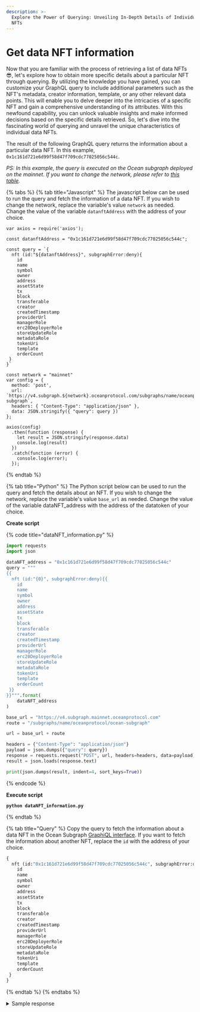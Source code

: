 ```yaml
---
description: >-
  Explore the Power of Querying: Unveiling In-Depth Details of Individual Data
  NFTs
---
```


# Get data NFT information

Now that you are familiar with the process of retrieving a list of data NFTs 😎, let's explore how to obtain more specific details about a particular NFT through querying. By utilizing the knowledge you have gained, you can customize your GraphQL query to include additional parameters such as the NFT's metadata, creator information, template, or any other relevant data points. This will enable you to delve deeper into the intricacies of a specific NFT and gain a comprehensive understanding of its attributes. With this newfound capability, you can unlock valuable insights and make informed decisions based on the specific details retrieved. So, let's dive into the fascinating world of querying and unravel the unique characteristics of individual data NFTs.



The result of the following GraphQL query returns the information about a particular data NFT. In this example, `0x1c161d721e6d99f58d47f709cdc77025056c544c`.

_PS: In this example, the query is executed on the Ocean subgraph deployed on the mainnet. If you want to change the network, please refer to_ [_this table_](README.md#ocean-subgraph-deployments)_._

{% tabs %}
{% tab title="Javascript" %}
The javascript below can be used to run the query and fetch the information of a data NFT. If you wish to change the network, replace the variable's value `network` as needed. Change the value of the variable `datanftAddress` with the address of your choice.

```runkit  nodeVersion="18.x.x"
var axios = require('axios');

const datanftAddress = "0x1c161d721e6d99f58d47f709cdc77025056c544c";

const query = `{
  nft (id:"${datanftAddress}", subgraphError:deny){
    id
    name
    symbol
    owner
    address
    assetState
    tx
    block
    transferable
    creator
    createdTimestamp
    providerUrl
    managerRole
    erc20DeployerRole
    storeUpdateRole
    metadataRole
    tokenUri
    template
    orderCount
 }
}`

const network = "mainnet"
var config = {
  method: 'post',
  url: `https://v4.subgraph.${network}.oceanprotocol.com/subgraphs/name/oceanprotocol/ocean-subgraph`,
  headers: { "Content-Type": "application/json" },
  data: JSON.stringify({ "query": query })
};

axios(config)
  .then(function (response) {
    let result = JSON.stringify(response.data)
    console.log(result)
  })
  .catch(function (error) {
    console.log(error);
  });

```
{% endtab %}

{% tab title="Python" %}
The Python script below can be used to run the query and fetch the details about an NFT. If you wish to change the network, replace the variable's value `base_url` as needed. Change the value of the variable dataNFT\_address with the address of the datatoken of your choice.

**Create script**

{% code title="dataNFT_information.py" %}
```python
import requests
import json

dataNFT_address = "0x1c161d721e6d99f58d47f709cdc77025056c544c"
query = """
{{
  nft (id:"{0}", subgraphError:deny){{
    id
    name
    symbol
    owner
    address
    assetState
    tx
    block
    transferable
    creator
    createdTimestamp
    providerUrl
    managerRole
    erc20DeployerRole
    storeUpdateRole
    metadataRole
    tokenUri
    template
    orderCount
 }}
}}""".format(
    dataNFT_address
)

base_url = "https://v4.subgraph.mainnet.oceanprotocol.com"
route = "/subgraphs/name/oceanprotocol/ocean-subgraph"

url = base_url + route

headers = {"Content-Type": "application/json"}
payload = json.dumps({"query": query})
response = requests.request("POST", url, headers=headers, data=payload)
result = json.loads(response.text)

print(json.dumps(result, indent=4, sort_keys=True))
```
{% endcode %}

**Execute script**

<pre class="language-bash"><code class="lang-bash"><strong>python dataNFT_information.py
</strong></code></pre>
{% endtab %}

{% tab title="Query" %}
Copy the query to fetch the information about a data NFT in the Ocean Subgraph [GraphiQL interface](https://v4.subgraph.mainnet.oceanprotocol.com/subgraphs/name/oceanprotocol/ocean-subgraph/graphql). If you want to fetch the information about another NFT, replace the `id` with the address of your choice.

```graphql
{
  nft (id:"0x1c161d721e6d99f58d47f709cdc77025056c544c", subgraphError:deny){
    id
    name
    symbol
    owner
    address
    assetState
    tx
    block
    transferable
    creator
    createdTimestamp
    providerUrl
    managerRole
    erc20DeployerRole
    storeUpdateRole
    metadataRole
    tokenUri
    template
    orderCount
 }
}
```
{% endtab %}
{% endtabs %}

<details>

<summary>Sample response</summary>

```json
{
  "data": {
    "nft": {
      "address": "0x1c161d721e6d99f58d47f709cdc77025056c544c",
      "assetState": 0,
      "block": 15185270,
      "createdTimestamp": 1658397870,
      "creator": "0xd30dd83132f2227f114db8b90f565bca2832afbd",
      "erc20DeployerRole": [
        "0x1706df1f2d93558d1d77bed49ccdb8b88fafc306"
      ],
      "id": "0x1c161d721e6d99f58d47f709cdc77025056c544c",
      "managerRole": [
        "0xd30dd83132f2227f114db8b90f565bca2832afbd"
      ],
      "metadataRole": null,
      "name": "Ocean Data NFT",
      "orderCount": "1",
      "owner": "0xd30dd83132f2227f114db8b90f565bca2832afbd",
      "providerUrl": "https://v4.provider.mainnet.oceanprotocol.com",
      "storeUpdateRole": null,
      "symbol": "OCEAN-NFT",
      "template": "",
      "tokenUri": "<removed>",
      "transferable": true,
      "tx": "0x327a9da0d2e9df945fd2f8e10b1caa77acf98e803c5a2f588597172a0bcbb93a"
    }
  }
}
```

</details>
